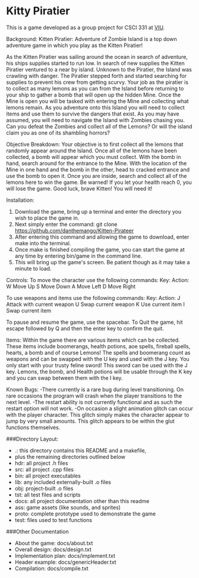 Kitty Piratier
==============

This is a game developed as a group project for CSCI 331 at [VIU](https://www2.viu.ca/computingscience/).

Background:
Kitten Piratier: Adventure of Zombie Island is a top down adventure game in which you play as the 
Kitten Piratier!

As the Kitten Piratier was sailing around the ocean in search of adventure, his ships supplies 
started to run low. In search of new supplies the Kitten Piratier ventured to a near by island.
Unknown to the Piratier, the Island was crawling with danger. The Piratier stepped forth and
started searching for supplies to prevent his crew from getting scurvy. Your job as the piratier
is to collect as many lemons as you can from the Island before returning to your ship to gather
a bomb that will open up the hidden Mine. Once the Mine is open you will be tasked with 
entering the Mine and collecting what lemons remain. 
As you adventure onto this Island you will need to collect items and use them to survive the 
dangers that exist. As you may have assumed, you will need to navigate the Island with Zombies 
chasing you. Can you defeat the Zombies and collect all of the Lemons? Or will the island claim 
you as one of its shambling horrors?

Objective Breakdown:
Your objective is to first collect all the lemons that randomly appear around the Island.
Once all of the lemons have been collected, a bomb will appear which you must collect.
With the bomb in hand, search around for the entrance to the Mine.
With the location of the Mine in one hand and the bomb in the other, head to cracked entrance
and use the bomb to open it.
Once you are inside, search and collect all of the lemons here to win the game.
Be warned! If you let your health reach 0, you will lose the game.
Good luck, brave Kitten! You will need it!

Installation:
1. Download the game, bring up a terminal and enter the directory you wish to place the game in.
2. Next simply enter the command: git clone https://github.com/danthemango/Kitten-Pirateer
3. After entering this command and allowing the game to download, enter make into the terminal.
4. Once make is finished compiling the game, you can start the game at any time by entering bin/game
   in the command line.
5. This will bring up the game's screen. Be patient though as it may take a minute to load.

Controls:
To move the character use the following commands:
Key:            Action:
	W				   Move Up
	S				   Move Down
	A				   Move Left
	D				   Move Right
	
To use weapons and items use the following commands:
Key:			Action:
	J				   Attack with current weapon
	U				   Swap current weapon
	K				   Use current item
	I				   Swap current item
	
To pause and resume the game, use the spacebar.
To Quit the game, hit escape followed by Q and then the enter key to confirm the quit.

Items:
Within the game there are various items which can be collected.
These items include boomerangs, health potions, aoe spells, fireball spells, hearts, a bomb and of 
course Lemons!
The spells and boomerang count as weapons and can be swapped with the U key and used with the J key.
You only start with your trusty feline sword! This sword can be used with the J key.
Lemons, the bomb, and Health potions will be usable through the K key and you can swap
between them with the I key.

Known Bugs:
-There currently is a rare bug during level transitioning. On rare occasions the program will crash
when the player transitions to the next level.
-The restart ability is not currently functional and as such the restart option will not work.
-On occasion a slight animation glitch can occur with the player character. This glitch simply makes
the character appear to jump by very small amounts. This glitch appears to be within the glut functions
themselves.

###Directory Layout:

* .:    this directory contains this README and a makefile, 
*    plus the remaining directories outlined below
*    hdr:  all project .h files
*    src:  all project .cpp files
*    bin:  all project executables
*    lib:  any included externally-built .o files
*    obj:  project-built .o files
*    tst: all test files and scripts
*    docs: all project documentation other than this readme
*    ass: game assets (like sounds, and sprites)
*    proto: complete prototype used to demonstrate the game
*    test: files used to test functions

###Other Documentation
*    About the game:         docs/about.txt
*    Overall design:         docs/design.txt
*    Implementation plan:    docs/implement.txt
*    Header example:         docs/genericHeader.txt
*    Compilation:            docs/compile.txt
